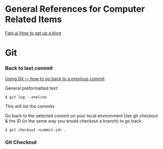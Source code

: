 # General References for Computer Related Items   



[Fast.ai How to set up a blog](https://www.fast.ai/2020/01/16/fast_template/)


# Git  


### Back to last commit  

[Using Git — how to go back to a previous commit](https://medium.com/swlh/using-git-how-to-go-back-to-a-previous-commit-8579ccc8180f)


General preformatted text:

    $ git log --oneline

This will list the commits




Go back to the selected commit on your local environment
Use git checkout & the ID (in the same way you would checkout a branch) to go back:
	
	$ git checkout <commit-id> .
    
### Git Checkout



